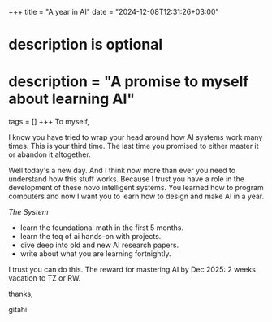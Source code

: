 +++
title = "A year in AI"
date = "2024-12-08T12:31:26+03:00"

#
# description is optional
#
# description = "A promise to myself about learning AI"

tags = []
+++
To myself,

I know you have tried to wrap your head around how AI systems work many times. This is your third time. The last time you promised to either master it or abandon it altogether.

Well today's a new day. And I think now more than ever you need to understand how this stuff works. Because I trust you have a role in the development of these novo intelligent systems. You learned how to program computers and now I want you to learn how to design and make AI in a year.

*The System*
- learn the foundational math in the first 5 months.
- learn the teq of ai hands-on with projects.
- dive deep into old and new AI research papers.
- write about what you are learning fortnightly.

I trust you can do this. The reward for mastering AI by Dec 2025: 2 weeks vacation to TZ or RW.


thanks,

gitahi
